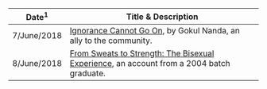<!-- TITLE: LGBTQ -->
<!-- SUBTITLE: A compilation of first person accounts, informative piece and editorials related to the LGBTQ community. -->
<center>

| Date<sup>1</sup> | Title & Description |
| --- | --- |
| 7/June/2018 | [Ignorance Cannot Go On](/news/lgbtq/Ignorance-cant-go-on-refs), by Gokul Nanda, an ally to the community. |
| 8/June/2018 | [From Sweats to Strength: The Bisexual Experience](/news/lgbtq/bisexual-experience), an account from a 2004 batch graduate. |

</center>